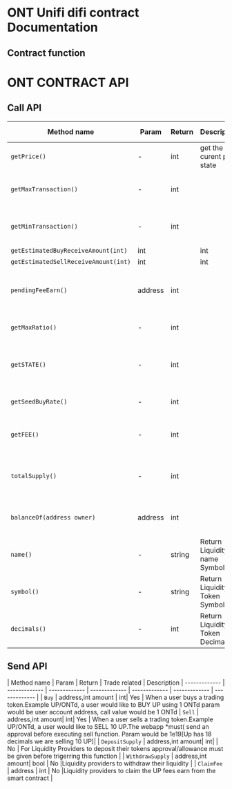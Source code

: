# ONT Unifi difi contract Documentation

## Contract function

<H1> ONT CONTRACT API </H1>

<H2> Call API </H2> 

| Method name | Param | Return | Description | Trade related |
| ------------- | ------------- | ------------- | ------------- | ------------- |
| `getPrice() ` | - | int| get the curent pool state | Yes |
| `getMaxTransaction() ` | - | int| | get max amount per transaction | Yes |
| `getMinTransaction() ` | - | int| | get min amount per transaction | Yes |
| `getEstimatedBuyReceiveAmount(int)` | int| | int| | Returns the amount of trading token to receive | Yes |
| `getEstimatedSellReceiveAmount(int)` | int| | int| | Returns the amount of base token to receive | Yes |
| `pendingFeeEarn()` | address | int| | Return amount of UP token the user can claim | No |
| `getMaxRatio()` | - | int| | %Max amount per trade | Yes |
| `getSTATE()` | - | int| | If the pair is open for trading:[0 - close , 1 - open] | Yes |
| `getSeedBuyRate()` | - | int| | Rebates %[Out of 100000] | Yes |
| `getFEE()` | - | int| | %FEE for the pair[Out of 100000] | Yes |
| `totalSupply()` | - | int| | Return Total Supply of liquidity token | No |
| `balanceOf(address owner)` | address | int| | Return user liquidity balance | No |
| `name()` | - | string | Return Liquidity name Symbol | No |
| `symbol()` | - | string | Return Liquidity Token Symbol | No |
| `decimals()` | - | int| Return Liquidity Token Decimals | No |


<H2> Send API </H2> 

| Method name | Param | Return  | Trade related  | Description 
| ------------- | ------------- | ------------- | ------------- | ------------- | ------------- | ------------- |
| `Buy` | address,int amount | int| Yes | When a user  buys a trading token.Example UP/ONTd, a user would like to BUY UP using 1 ONTd param would be user account address, call value would be 1 ONTd
| `Sell` | address,int amount| int| Yes | When a user sells a trading token.Example UP/ONTd, a user would like to SELL 10 UP.The webapp *must( send an approval before executing sell function. Param would be 1e19[Up has 18 decimals we are selling 10 UP]| 
| `DepositSupply` | address,int amount| int| | No | For Liquidity Providers to deposit their tokens approval/allowance must be given before trigerring this function | 
| `WithdrawSupply` | address,int amount| bool | No |Liquidity providers to withdraw their liquidity | 
| `ClaimFee` | address | int | No |Liquidity providers to claim the UP fees earn from the smart contract |


